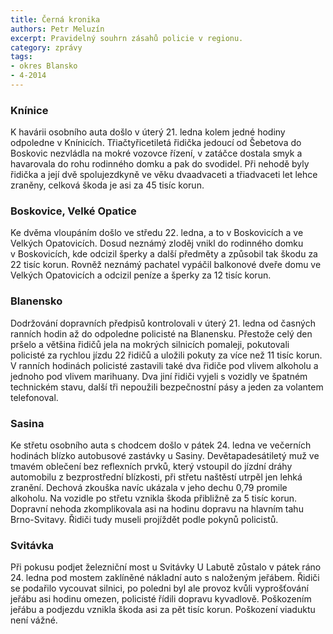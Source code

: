 ```yaml
---
title: Černá kronika
authors: Petr Meluzín
excerpt: Pravidelný souhrn zásahů policie v regionu.
category: zprávy
tags:
- okres Blansko
- 4-2014
---
```


### Knínice

K havárii osobního auta došlo v úterý 21. ledna kolem jedné hodiny odpoledne v Knínicích. Třiačtyřicetiletá řidička jedoucí od Šebetova do Boskovic nezvládla na mokré vozovce řízení, v zatáčce dostala smyk a havarovala do rohu rodinného domku a pak do svodidel. Při nehodě byly řidička a její dvě spolujezdkyně ve věku dvaadvaceti a třiadvaceti let lehce zraněny, celková škoda je asi za 45 tisíc korun.

### Boskovice, Velké Opatice

Ke dvěma vloupáním došlo ve středu 22. ledna, a to v Boskovicích a ve Velkých Opatovicích. Dosud neznámý zloděj vnikl do rodinného domku v Boskovicích, kde odcizil šperky a další předměty a způsobil tak škodu za 22 tisíc korun. Rovněž neznámý pachatel vypáčil balkonové dveře domu ve Velkých Opatovicích a odcizil peníze a šperky za 12 tisíc korun.

### Blanensko

Dodržování dopravních předpisů kontrolovali v úterý 21. ledna od časných ranních hodin až do odpoledne policisté na Blanensku. Přestože celý den pršelo a většina řidičů jela na mokrých silnicích pomaleji, pokutovali policisté za rychlou jízdu 22 řidičů a uložili pokuty za více než 11 tisíc korun. 
V ranních hodinách policisté zastavili také dva řidiče pod vlivem alkoholu a jednoho pod vlivem marihuany. Dva jiní řidiči vyjeli s vozidly ve špatném technickém stavu, další tři nepoužili bezpečnostní pásy a jeden za volantem telefonoval.

### Sasina

Ke střetu osobního auta s chodcem došlo v pátek 24. ledna ve večerních hodinách blízko autobusové zastávky u Sasiny. Devětapadesátiletý muž ve tmavém oblečení bez reflexních prvků, který vstoupil do jízdní dráhy automobilu z bezprostřední blízkosti, při střetu naštěstí utrpěl jen lehká zranění. Dechová zkouška navíc ukázala v jeho dechu 0,79 promile alkoholu. Na vozidle po střetu vznikla škoda přibližně za 5 tisíc korun.
Dopravní nehoda zkomplikovala asi na hodinu dopravu na hlavním tahu Brno-Svitavy. Řidiči tudy museli projíždět podle pokynů policistů.

### Svitávka

Při pokusu podjet železniční most u Svitávky U Labutě zůstalo v pátek ráno 24. ledna pod mostem zaklíněné nákladní auto s naloženým jeřábem. Řidiči se podařilo vycouvat silnici, po poledni byl ale provoz kvůli vyprošťování jeřábu asi hodinu omezen, policisté řídili dopravu kyvadlově. Poškozením jeřábu a podjezdu vznikla škoda asi za pět tisíc korun. Poškození viaduktu není vážné.